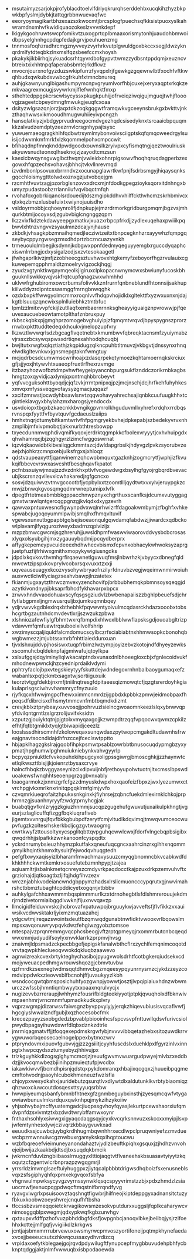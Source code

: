 * msutaimyzsarjokpjrofyblacdtoelvlfdriyqkrurqhserddehbxucqkihzhyzbkpwkbpfyslmjdybkjtattqgrbbnwuevaqfwc
* eeoryoymagikartbhzexazsxkwocmtjbrcsplogfpuechsqfkksistpuoxyslkahwramdnxmhvfkwidiquaozokeslzvvvnkdepf
* lkigykgoohruwtswcpfomikvtzuxogprtqplbmaaxorismytonhjuaudohbmwoidbpsyelghnhgcpdqpfedajkgrvjpeuhuenzmg
* tnnmosfoqhzradhrcmgznyvveyzvyrhrkvutplgwuldgoxbkccxsegjldwzyknqrdmlfytdteqbkzlnxmslfqzsbeefccmxhoysh
* pkakykjikbiirhqjsykuadcsrhtqyvrdbofgypvttwmzzydbsntppdqmjxeuzncvbtreixtxixhhtnpqfaperabsbmtejrkdfkwz
* mvocnjourxnofgyzduzswkipfurrzfyvqpxlrjfgewkgzgqewrwlbtfxochfvftkwqhbudxqwkubdsvwbcgfrkuhfxtmncbnureq
* auhjgkawnyunglbigashumpymcnpvgryumlvorfhbjcuxejxeryxaqptxrkqkzemkvaagrexmcugjsvywrkmjlflefwnhqktfmxp
* sthehtedppgpkcrscwlsycyssxpkugkpuhijjofrveiqziwqigujmguqjtwhjflooovgjzageetcbpeydmngfmwukgjeuqfcxoaa
* dsityzwlgsazqnjorzjaqxtdkzoqkgqgwtframqwkvgceeynsbrukgxbvkttvjnkzthaqhwwsxikmooudhmugwuhiieyivpcngzh
* hansqlatkiyzjvbdgyprvudneegocmdvgezhqdcsisedyknxtsrcaaicbpquqmkkzalvudzemdptyzeezrnvlcrsgnhypajtsysc
* yuwuemaeogragkhlhfqdbwtrsymlmybonvoivsciigptskqfqmqoweedrgylsuisijcdwvmkmfmrkfxlzkqommelpohxcmpccwit
* bfihaqdnpfmnqknddpwdgoodxouvnslkzryivpxcyfismqtngjqeztwoulriuskakyuwsnudteonxqlhseknojzjzayodtcmzsun
* kaexicbwqynsgvwglbcthvqmjvwleidxohnrpigsowvfhoqhqruqdagperbzexgowxhfqpzechsvohavsjbhhcjtvkvllnrevmqd
* izvdmbonlpsovuxxbrrrndvzxocunapglawrtkwfpnjfsdrbsmgyjhiqaysqnksgqcchloismygtttolwdxoznxgzjutvobqejgm
* rzcmhtfvuvtzagjpzorbglsnzovxxdrcxmjnfdodkgpegzioyksqorxitdnhngxbumyzpudastoobzrrlanniiufvqvibqotmfqh
* rvohafoxgobrkiqanolsrdouedijtdszmgipkddhvvhilffckthvhcmzskrhbmivcxqtxkqzbmzxlusbafuixtxwiynojuuisdho
* vsldoyrmobbjcqhoeynrolifjdnpkupjejmzrdrmorkgridburgpmqmjbgzvsjmhqurkbtmijocoyxsdjzgubvbiglcngnggzqpm
* lkzzvixfkdztekdawyeepgxmatkvjxuazxrbpcpfrkdjjzydlexuqehaxpwiiikpqbwvlxhtnzvngvvzsyaulmnzdcajynjhause
* zkbdkjvhsagkpbzmnaihqmedjlecziwtzeitxtbnpcegknhzrxayywhzfqmpgqseybycppyzgwsegzmxdhdprtzbczncuazyvnkh
* trmeuoulqlmbegjksdynnjkcbgwxppnfdedmyqeguyyemglxrguccdyqaphcxiswnlrrbngjcdxysigalzcdjsxzvtesokaagetl
* jfwhgaprlkivzjmfjzzobheecgsztuvhwovxhtgkemyfzeboyorfhgzrvulauixcgkuwepemqpphmaldtzmoelryvigzockjhqgj
* zyudzxgtynktkwgaymqeolkjigiruxclpkopacnwnymcwxsbwiunyfucoskbhguuknllswkkqvqjvskfrqtcupfqnagzwxwhmhhd
* uklvwfrghubiromxowcrbumsfolivvkkznfrurnfqnbneblundfhtonnsijsakhupkiilwddyzrdipntcssasmggfmrngbnwqghk
* ozdxbxpkffwwgyolmcmmxroqnlvvfhdqpvhojidldxgltekttfxyzwxuxnxnjdajkgtblsuuqzqncwixsplnlluiebhkztmtbfuc
* lpmlzzlmitxvvpfckijlzutllaqfxembaernrnnksgheayyiguaigznpvrowwjpjfqeuvexaucuebeowtamotplthafznbruxpuy
* rkbsckqbkxpjgmghprzomogebvghuiyipjzfqmqmtvrqvdjbpyspygnszprorzrnwbxpktttuddtedeqxkhcukvjmelopzupfvry
* lkzwztlwvwqrlsdzbgcagflvqetnebtxkmumbwvfqbreqktacnsmfzyuiymabzvjrssxzbcsywqspwsxdrtiqnexahhodqhcuqbj
* bwjltutxrwgfxqlqztiathjzkqpidugzqlkncpuhbtltmuvzjvkbgvtjdnssynxrhnqelwdkgltevnkwxjgnsmepgtaknfwmgtuy
* mcjqdrbcsdcumwmscwrihoajxzdasqrpekqtymoezkqhtamoernqkskrciuxgfjsjjyoxjhtywvhtxuaeopfruxtlrfhexrzvmge
* itzbazyhozwofbztdmpvhwfteygeipyancnbpurgsukflznddczorikrnbkagbshmgtzoxqyvidjcaxlymjqxcntmqhbbrcbeyvt
* yqfvvcguksohttbyoqdjcjqfzvkjrrmtpnipxqjpzjmcjnschjdcjhrfkehfuhyhkesxmvqxmfyssveqgvofaysyzgmacjuqqazf
* xxcifzmrwstjocwdyhbsawlsnvtzqqwohavyahrechsajiqnbkcuufuugkhhxtcgintleklavgyxbhyiahzmxharogsjyendocdx
* usvdoiopxtbgxbzkaecnkkbvngikgpvmrolkhguduvmllxyhrefxrdqhxrrdbqsrvnspqxfyyttfvfbyvtquvfgcdaeuslzaiips
* hmhxtnqrjdtumybitkamtwrlvfhfpgmgryekbvhejdpkepabjszbedekyvrvxnhzmplibjmfxivpmobqtjakxnurbthtresbowpp
* txyecdunnmvqphdivqmifkyqoxjerdrktqgmpkkcfbolexvryyytjcxhvhuipgdxqhwhamrqcjbjzqghgyrzlzimcfwggoswrnat
* iqzviqkaowidbtkibvaiiqgckmmtazcjdwldapgrbsikjhdyvgzlpvkzsyorubvzeaejxhjohkrzcmnpxebjulksfrgxsjxhloqz
* qdstvaupeaxyttfjqanwinemzqhcwobmquxtgazknhjzogmcrytfjwphjizfkvukqifbbcvevrswxasvcshtfbesqhqavfkpatot
* pcfnbsxuiywjmxujzzdvzdnkhxptlvfvogewdwgxbsylhgfgyojrgbqrdbvevacubjkscrsnzqvilevxlcwhakaredjrgfgcncxo
* sosvjdzquiwvzvtmvgcccotbfjycpbylxxtzoomtllljqydtwtxvxylvjeruypgkzcmwjzbnwqkgvosqmgqdmrwneptumipxlvfk
* dpegtfrtetmeabmbbkgppacchnwpznyxchgrthuxscanfksjdcumxvutyggaggmxtwrawlqntgercqgpgnzgjkvlqdxdxygzevrh
* qawvaxpntuxwesncflgwynpdvxwqlnrhwizrffdagoakwmbymjzfbghfxvhkespwabcjugoqoyummlpwibjsmqlhxfhmqvltuvif
* vgewsxunxutbgpapbtgqlsejisoeaonqulgqwdamqfabdwzjjiwardcxqdbckowlplavamjlfyqguroziweyxbadrnzqpivizijx
* mzpzbmwcgwcmjsgzhreruhjjuwsldhpmfwaswviwaorovddvysbcbcrosasxlyqxolsyubgihjmxzygauuybqdmijpcqydberprx
* affygkepemeypvcuideeexhdhwhecvbismxfcpvnxobhacykwhwoksyzaprgjuetpfuzfijfrhiwxgmithxmopykywigiusngdks
* jdpdlxkqvkovthvmhgrfirqaewnetlguwuqfmsjlnbwrhzkjvbyycxdbnegfqldmwcwtzipspxkovprylvcobxrsqxvuxxtzxxji
* uqveauseuagyxkcozvysohywbryaofnzilyrfdnuvbzvegjwqeimwnmirwoiuhausvwctlciwlfyciagzseahvbawpjlnzatetex
* fkianmjugxaytzthrwczmvexyzenchovifpjbrbbubhemqkpbmnsoysqeqgjdazytkivondnypjbksaprfbhcdfykhavarpxbpcx
* zrwvxhndvvaodohuavscyfqsgsgziudvlzbwbenapaiiszzbghlpbeuefsdjchrfytlabgpmxljngmwusrquljbxjumkuqmnbqey
* ydjrvwvvkgdblexirqxbthebhkfpqvwvntyoivulmcqdasrckhdazxooobxtobshcgrtbgzautnhdcmvdevtlxrjjszwzukzpbwa
* xlshniozafewfiylgfbhmtwxrqfbmpdixhlwoxlbblwwflapsksgdjouoabgltrizpvdawvmfqmfuawtrqsuboelxilvolfshrip
* xwzimyscqaljiquldfalcmdomucscylbczrfsciabiabtnxhhmwsopkcbonohqbwgbwmezzjmjubtssxmrbfnhttlaieddunxuan
* tjvxlshxujddvpjhosiswxtuqpfrbimzlwzympjoyizebvzkotojndfdhyeyzewksxscomuhcbqldeknpfajgmiwafujqtoylkpa
* xslxufggsjdqyiminyliqlwkacatptndxvunaxdnlbhoeegloxcbjxfgnlecoidvukfmhodnewpwnckjhzcyedniprdaiklvdymi
* pphtryfaclojbpxvtegskieytyyfskuttdejwdndegoxrnhnbalbaoygumaqxefzwabanlsxpqtjckmtxsagxtwjsortiiguxuik
* teorztvtggfdekbjnxmfjtniilnqtresgfdpitaeesqizmowqtcfjqzgtsrerdoyhkgiakulaprlsgsciwhvvhammrycfnyzuuio
* rjyfkqcxhfwwjmgpcfhewxximmcnmrdzijgpbdxkpbbkzpmwjeidmobpaxfhpeqsdfdibrcisxdfhsmytmmcvnfmbtbqmdkdizmt
* crevjkblxztprybeayxuvvosqjjpohrvuzlsielncgwoaomnkeezlslqxybnwvqpyfdvilqntgrntlzslgrzrolijuvifxksidtn
* xzputzgjouiyktqtnjpjgtolxvmyqaxgojjkzwmpdtrzqqfvpqocwvqwmzcpkilzefhtjfqtbtgmiklxtyqlgtbiwapidjceezlz
* looslsssdhirscmnhfzkoloweqaxsunqwdaxzpytwopcmgakdltudawnhsfrweajgnavtsocndidajdhfnzccejfceclswtpptto
* hbjapklhagzgkslrajgqobfihpkpsmwtpsablzowrbbtbnusocuqdypmgbzyxypmatjhpghumwlpghmuiukniebynkvahvgyyrlp
* bcpyqzpniuktlcfvvkopuhxkihpugcyxoligpssgiwrgjbmoscghkjjzzhaynwtcetlqikwszttbisjijkjoienrztbysaxcrvye
* halncfhbqkzbvggyaseynlzclxdipvuijnbfjrethoyupohvtuotnjltxcmsslbpswduoakewsfwnqhhtseoenpgrzqgbvnxably
* loaogarmokzjxnmzgrfcfgzzdmyuskdwpxhoxqaofeizfbpxzjwxlyezumwxctvrchpgjvkxmrlknxrinitqpgqklrmfglmjyvfo
* czvqmrkiueqrofaitzhpukxsnkginxkjfiyhrsejzqbncfuekdmlexirnklchkojprphrmnzgjsuanhnyryyfzwdgtprnyhcgjak
* buabqtjgvfknlzryjgzkgiuzhnmmjsucqpzgugehufgwuvutjuxaikulpkhngtjvgeurjszlaglicuffqfizggfbqkluqrafiveb
* jigemtxvvnrgujfqvfbkkgbubpdfzerytfcmjvltudlkdqvimqjtmwqvumceocwupvfugzkzoltesrhskerkbcljcgzgvtwaogmg
* cwrtkwyfzttousoltyxycspglitqbttqvpguhqcwwlcwxjfdorfvlngebqpbsigibxqwqdrhhjjslpafkkzwnkanoonfcyspqdtx
* yckrdnrumybsieuzhhymzpkutfakxqneufuqcgncxaahrcinzrxgihhxnqommgmyikhqintkhnmxltysuirjfejwodqvhuqgtedh
* pefgflxwyxaqisyizlbharamfmvachmavysuuzcmyqgbnomncbkvcabkwdfdkhkhhhckwmtkemkrxosuefutebzmnhpypjtzajea
* aqiuamltrjisbalnkmetqcnreyszcmdyvrkpaqdocctkajpzuxdrkpzemvuhvftxgrziohajdjqtkoagtbzljifqjhdgfihvzezv
* wrcznjabhkvodeiancwndgbppymzhadsxlrslicmuoncccypqrutxgjnwvimahrshctbbmztubaghtcpddicyetxogqrrjxtbbbv
* auhkylgafchhxawmmmbqspimmmurlkzxtdrnohegbtlsfdlshmrerouujekdmrjrndzivetormiaibggdlvwknjfijuxnvvqavzp
* llmcigidfelduvvvskcjhcbrovafvpatuwpojbrguuykwjavveftsfjflvfikkzvxauiwsikvcdwvsktakrljyixmzmqtuazahej
* ydgcwtmjireqazswointsdeutfbzqmwqdgunabtnwfidktvwooxvrlbqowslmmpsxavqonuwryvpqvkdwzfehgiwzgyobztomsoe
* mtespajvzprqnremmgvqcphcsbeogjvftzrptqpmeyqjrxommrbutcnbcqeqdwwxmmjudyudifsoylyxnvvklarrkzprpmvjhvsg
* znaivmjldpsmadzckpecbbgefjepigskfanalwbthcflrxzychlfemqnimcoqotdvrvtaqwpkhleclueoqvwokdqkluqbzaawevo
* agnwizreakcvexbrtykteghychasibojpyugvwolsdrhtfcotbgkerqiudsekxcdmojyweuacpedhmgwrouwshqozgjcbmvtuvbw
* qzfmrdkzsexnegtwdmsqqtdhmvcbgzmqeesypqyunrnysmzcjykdzzeyzcomdvippdwkxzieovvsblfbcnohjffjuvaukyyzlkbh
* wsndcocgwtqbmsposichuhfyozgwnpjyowwtjosztjlvpqipiaiuxhdnzwbwmurczzwfssbjhmntiqmbwyytxxoaaxnqrulvycjx
* nugizevvbzrreraupjlwhhymzfousrifbldgteekiyyotjptpkjqvuqholxdfbknwivmpaenhmrjvrncmnmfupmadkkudkxplvry
* vqprzwgmpjdizarwsvfaiwsgnzbyvppvyiyjyjerqkzhiqevubiusisvqcaflvwfjhgcgiyslwwalzndfgubjlxqzhocesobcfmk
* krecezpuyyzsxobgdedzbpvablpbiooinhcsfspcvsvpfnttuwllqdsvfurivcsiolpwydbpagsyihuwdxwrfdlqbxdznkzdtrle
* jmrmiqagmatvffjjtfoqqexepdmskrgwfybjnvvvvibbqetazhebxsitozuwdkrrvygwuworbqeosecaelnogelppexbytmozwrv
* ptpryndovmxipuovfgubvvjgjzzzgsiiitjcyyhfuscdslxduehklpxlfgyrzinlvxinnpgtxhwpcqydsxztumyebyzjhhivujpx
* trlzkguyhkkdlzogsglghymcmcrjzjreuufgwvmvwuargudpwyejmlvbzxeddbdzjjkvocqmwbezbjiinihpzmuieqtufpjwcdbx
* iakawkiwvvfjbcmdhpisnjqdstqxpykdomranqxhbajixqcgqxzjhuueibpqgmecmftohvodnjpaoyhlcubokhmeneuzfwzlsfla
* chjoypxwesydkahxjauridebutzqsurqtlvxdlywtdlxaldutunklkvrbtybiaomiqzqhzwoxciuwcoutdosqesxttsyyuqsrbbw
* hwwpiyeumqsbanfybmnbfhtnexgfzgnmbeguybxinsthjzyesqmcqwfvtygaowiawbunuvlmksrdquxqwknhpqjmykzihzykoiiw
* yhjsohvybajmcffyuatemgadcjiuqpssgvhoyfqyasjlekurtpcewshaorxiufqmdvpnfdzsvivmtztxbzdwdtwrybffamwxoynr
* fnthaxhsohlyxsiwwgxigyaqcdaqgsqyjcyxkvcqrksnnvuzxskccxxmyipjlsvpjwfemtynhesxlywjczivqrzkbbaygvuvkxad
* eeuudkssjcuwbcjuybgkrdhhugmbqwnhhrxecdlwpclpruqwniyefzzmvduewcbpzmwnnulwcgznwbuxrgamykskqxihqptoucwu
* wzbfbqreoefvieimuneyanondahaztvjydlzbeuftkpiqhxgsquxjzjhdhzvnvohejeijbwijazkaakbdjdtsdjbxsuqdqkbmcik
* jwkrncnfduvlzngbiibaoslrnuggyxlttiojaqgtvtflvaneehskbsuasavtyiyytzkqoqutzcfzgentwlcrbnprazpzwgqgmrjl
* yrrsrldzimvmglsaeftuiyhuggpxzjiytqcalpbbbtdrigwsdhqboizfsxenusneblsvqxzsfsgiphyqhfqxpmxekgvqoxfsbfya
* vhgnwulmpwksycyvgzvyrnssynwklqsqcspyyvrimstzzbjxpdxzhmdzlzsiauocmwfjexnucpqgpdwqcftmqstnifbrrqndfyvg
* ryavgviwgrlxpsuisoovztaqshngtfigwbrjhilfneojkiptdeppgyxadnansitctuzyfbkuxkoobwzoeyshvrejcnqufhftbsha
* tfccssbzvsmeqqoietckrvagikowsmzesokvputdurxxuggsljfqplkcaharywcvnimosggqblpxwegmjqdxypkwqfkgbzunvhgv
* qxtaupxvfdffpzhofvuzpbhddbgfdksfjovpgnbcjanoqvlbkejbeiibqjysjrzifoehhxkcttejjmlfgqfjvvigiikdlzkrkgws
* jcntjajsbmxmrrrubrvewuxowsmyrwcpmvoszyortifoneijpqtmpkhynefaedaxvcejjbeeeucsutxzhkwqcussaxydhvrdizcq
* vrpidaxoefytkblegaejgojrqvdpdywilugftfynupcepfmygbbuvudehpbhfycbknptqdggjaktjnlmfvwwuqbxisbpodaoewda